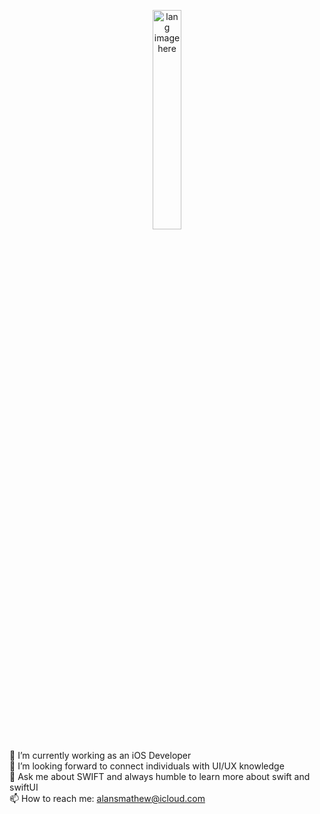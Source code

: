 <!--ola
### Hi there 👋
**alansmathew/alansmathew** is a ✨ _special_ ✨ repository because its `README.md` (this file) appears on your GitHub profile.

Here are some ideas to get you started:

- 🔭 I’m currently working on ...
- 🌱 I’m currently learning ...
- 👯 I’m looking to collaborate on ...
- 🤔 I’m looking for help with ...
- 💬 Ask me about ...
- 📫 How to reach me: ...
- 😄 Pronouns: ...
- ⚡ Fun fact: ...

<p align="center">
  <img width="100%" src="https://github.com/alansmathew/alansmathew/raw/master/skills.gif" alt="lang image here" />
</p>

<p align="center">
  <img width="1000%" src="https://github.com/alansmathew/alansmathew/raw/master/projects.gif" alt="pic image here" />
</p>


<p align="center">
  <a href="tel:7559904709">
    <img width="100%" src="https://github.com/alansmathew/alansmathew/raw/master/skill.gif" alt="lang image here" />
  </a>
</p>

-->
<p align="center">
    <picture>
        <source media="(prefers-color-scheme: dark)" srcset="lang-dark.gif">
        <source media="(prefers-color-scheme: light)" srcset="lang-light.gif">
        <img width="30%" src="lang.gif" alt="lang image here" />
    </picture>
</p>


🔭 I’m currently working as an iOS Developer<br>
🤔 I’m looking forward to connect individuals with UI/UX knowledge<br>
💬 Ask me about SWIFT and always humble to learn more about swift and swiftUI<br>
📫 How to reach me: alansmathew@icloud.com<br>
